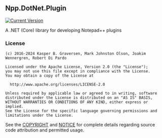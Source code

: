 
Npp.DotNet.Plugin
-----------------

[![Current Version]][nuget-org]

A .NET (Core) library for developing Notepad++ plugins


### License

    (c) 2016-2024 Kasper B. Graversen, Mark Johnston Olson, Joakim Wennergren, Robert Di Pardo

    Licensed under the Apache License, Version 2.0 (the "License");
    you may not use this file except in compliance with the License.
    You may obtain a copy of the License at

      http://www.apache.org/licenses/LICENSE-2.0

    Unless required by applicable law or agreed to in writing, software
    distributed under the License is distributed on an "AS IS" BASIS,
    WITHOUT WARRANTIES OR CONDITIONS OF ANY KIND, either express or implied.
    See the License for the specific language governing permissions and
    limitations under the License.


See the [COPYRIGHT] and [NOTICE] for complete details regarding source code attribution and permitted usage.


[COPYRIGHT]: https://raw.githubusercontent.com/npp-dotnet/npp.dotnet.plugin/main/COPYRIGHT
[NOTICE]: https://raw.githubusercontent.com/npp-dotnet/npp.dotnet.plugin/main/NOTICE.txt
[Current Version]: https://img.shields.io/nuget/vpre/Npp.DotNet.Plugin?color=blueviolet&logo=nuget
[nuget-org]: https://www.nuget.org/packages/Npp.DotNet.Plugin
